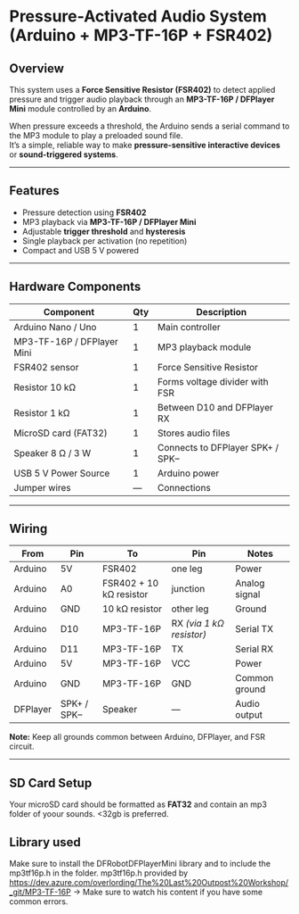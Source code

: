 # Pressure-Activated Audio System (Arduino + MP3-TF-16P + FSR402)

## Overview

This system uses a **Force Sensitive Resistor (FSR402)** to detect applied pressure and trigger audio playback through an **MP3-TF-16P / DFPlayer Mini** module controlled by an **Arduino**.

When pressure exceeds a threshold, the Arduino sends a serial command to the MP3 module to play a preloaded sound file.  
It’s a simple, reliable way to make **pressure-sensitive interactive devices** or **sound-triggered systems**.

---

## Features

- Pressure detection using **FSR402**
- MP3 playback via **MP3-TF-16P / DFPlayer Mini**
- Adjustable **trigger threshold** and **hysteresis**
- Single playback per activation (no repetition)
- Compact and USB 5 V powered

---

## Hardware Components

| Component | Qty | Description |
|------------|-----|-------------|
| Arduino Nano / Uno | 1 | Main controller |
| MP3-TF-16P / DFPlayer Mini | 1 | MP3 playback module |
| FSR402 sensor | 1 | Force Sensitive Resistor |
| Resistor 10 kΩ | 1 | Forms voltage divider with FSR |
| Resistor 1 kΩ | 1 | Between D10 and DFPlayer RX |
| MicroSD card (FAT32) | 1 | Stores audio files |
| Speaker 8 Ω / 3 W | 1 | Connects to DFPlayer SPK+ / SPK– |
| USB 5 V Power Source | 1 | Arduino power |
| Jumper wires | — | Connections |

---

## Wiring

| From | Pin | To | Pin | Notes |
|------|-----|----|-----|-------|
| Arduino | 5V | FSR402 | one leg | Power |
| Arduino | A0 | FSR402 + 10 kΩ resistor | junction | Analog signal |
| Arduino | GND | 10 kΩ resistor | other leg | Ground |
| Arduino | D10 | MP3-TF-16P | RX *(via 1 kΩ resistor)* | Serial TX |
| Arduino | D11 | MP3-TF-16P | TX | Serial RX |
| Arduino | 5V | MP3-TF-16P | VCC | Power |
| Arduino | GND | MP3-TF-16P | GND | Common ground |
| DFPlayer | SPK+ / SPK– | Speaker | — | Audio output |

**Note:** Keep all grounds common between Arduino, DFPlayer, and FSR circuit.

---

## SD Card Setup

Your microSD card should be formatted as **FAT32** and contain an mp3 folder of yoour sounds. 
<32gb is preferred. 

## Library used

Make sure to install the DFRobotDFPlayerMini library and to include the mp3tf16p.h in the folder. 
mp3tf16p.h provided by https://dev.azure.com/overlording/The%20Last%20Outpost%20Workshop/_git/MP3-TF-16P
 -> Make sure to watch his content if you have some common errors.  

